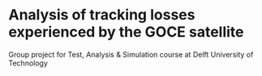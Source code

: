 # Analysis of tracking losses experienced by the GOCE satellite

Group project for Test, Analysis & Simulation course at Delft University of Technology